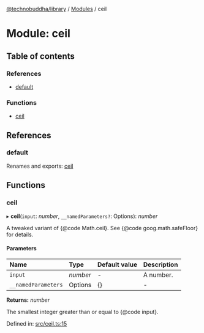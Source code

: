 [@technobuddha/library](../..) / [Modules](../Modules.md) / ceil

# Module: ceil

## Table of contents

### References

- [default](ceil.md#default)

### Functions

- [ceil](ceil.md#ceil)

## References

### default

Renames and exports: [ceil](ceil.md#ceil)

## Functions

### ceil

▸ **ceil**(`input`: *number*, `__namedParameters?`: Options): *number*

A tweaked variant of {@code Math.ceil}. See {@code goog.math.safeFloor} for
details.

#### Parameters

| Name | Type | Default value | Description |
| :------ | :------ | :------ | :------ |
| `input` | *number* | - | A number. |
| `__namedParameters` | Options | {} | - |

**Returns:** *number*

The smallest integer greater than or equal to {@code input}.

Defined in: [src/ceil.ts:15](../src/ceil.ts#L15)
